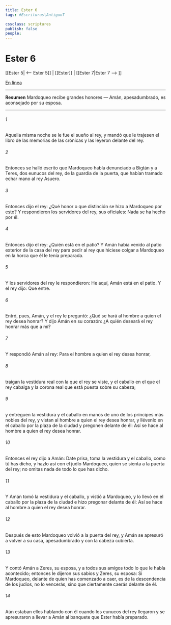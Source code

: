 ```yaml
---
title: Ester 6
tags: #Escrituras\AntiguoT

cssclass: scriptures
publish: false
people:
---
```


# Ester 6
[[Ester 5| <-- Ester 5]] | [[Ester]] | [[Ester 7|Ester 7 --> ]]

[En línea](https://churchofjesuschrist.org/study/scriptures/ot/esth/6?lang=spa)

---
__Resumen__
Mardoqueo recibe grandes honores — Amán, apesadumbrado, es aconsejado por su esposa.

---
###### 1 
Aquella misma noche se le fue el sueño al rey, y mandó que le trajesen el libro de las memorias de las crónicas y las leyeron delante del rey.

###### 2 
Entonces se halló escrito que Mardoqueo había denunciado a Bigtán y a Teres, dos eunucos del rey, de la guardia de la puerta, que habían tramado echar mano al rey Asuero.

###### 3 
Entonces dijo el rey: ¿Qué honor o que distinción se hizo a Mardoqueo por esto? Y respondieron los servidores del rey, sus oficiales: Nada se ha hecho por él.

###### 4 
Entonces dijo el rey: ¿Quién está en el patio? Y Amán había venido al patio exterior de la casa del rey para pedir al rey que hiciese colgar a Mardoqueo en la horca que él le tenía preparada.

###### 5 
Y los servidores del rey le respondieron: He aquí, Amán está en el patio. Y el rey dijo: Que entre.

###### 6 
Entró, pues, Amán, y el rey le preguntó: ¿Qué se hará al hombre a quien el rey desea honrar? Y dijo Amán en su corazón: ¿A quién deseará el rey honrar más que a mí?

###### 7 
Y respondió Amán al rey: Para el hombre a quien el rey desea honrar,

###### 8 
traigan la vestidura real con la que el rey se viste, y el caballo en el que el rey cabalga y la corona real que está puesta sobre su cabeza;

###### 9 
y entreguen la vestidura y el caballo en manos de uno de los príncipes más nobles del rey, y vistan al hombre a quien el rey desea honrar, y llévenlo en el caballo por la plaza de la ciudad y pregonen delante de él: Así se hace al hombre a quien el rey desea honrar.

###### 10 
Entonces el rey dijo a Amán: Date prisa, toma la vestidura y el caballo, como tú has dicho, y hazlo así con el judío Mardoqueo, quien se sienta a la puerta del rey; no omitas nada de todo lo que has dicho.

###### 11 
Y Amán tomó la vestidura y el caballo, y vistió a Mardoqueo, y lo llevó en el caballo por la plaza de la ciudad e hizo pregonar delante de él: Así se hace al hombre a quien el rey desea honrar.

###### 12 
Después de esto Mardoqueo volvió a la puerta del rey, y Amán se apresuró a volver a su casa, apesadumbrado y con la cabeza cubierta.

###### 13 
Y contó Amán a Zeres, su esposa, y a todos sus amigos todo lo que le había acontecido; entonces le dijeron sus sabios y Zeres, su esposa: Si Mardoqueo, delante de quien has comenzado a caer, es de la descendencia de los judíos, no lo vencerás, sino que ciertamente caerás delante de él.

###### 14 
Aún estaban ellos hablando con él cuando los eunucos del rey llegaron y se apresuraron a llevar a Amán al banquete que Ester había preparado.

